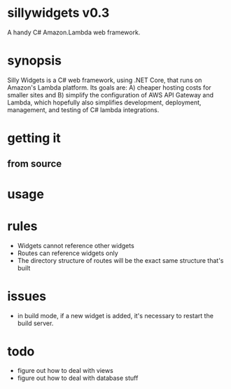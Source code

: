 # sillywidgets v0.3

A handy C# Amazon.Lambda web framework.

# synopsis

Silly Widgets is a C# web framework, using .NET Core, that runs on Amazon's Lambda platform. Its goals are: A) cheaper hosting costs for smaller sites and B) simplify the configuration of AWS API Gateway and Lambda, which hopefully also simplifies development, deployment, management, and testing of C# lambda integrations.

# getting it



## from source


# usage
 
  
# rules  

* Widgets cannot reference other widgets
* Routes can reference widgets only
* The directory structure of routes will be the exact same structure that's built

# issues

* in build mode, if a new widget is added, it's necessary to restart the build server.

# todo

* figure out how to deal with views
* figure out how to deal with database stuff
